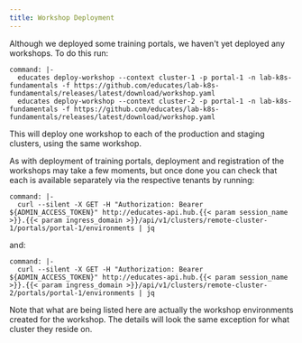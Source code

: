 ```yaml
---
title: Workshop Deployment
---
```


Although we deployed some training portals, we haven't yet deployed any
workshops. To do this run:

```terminal:execute
command: |-
  educates deploy-workshop --context cluster-1 -p portal-1 -n lab-k8s-fundamentals -f https://github.com/educates/lab-k8s-fundamentals/releases/latest/download/workshop.yaml
  educates deploy-workshop --context cluster-2 -p portal-1 -n lab-k8s-fundamentals -f https://github.com/educates/lab-k8s-fundamentals/releases/latest/download/workshop.yaml
```

This will deploy one workshop to each of the production and staging clusters,
using the same workshop.

As with deployment of training portals, deployment and registration of the
workshops may take a few moments, but once done you can check that each is
available separately via the respective tenants by running:

```terminal:execute
command: |-
  curl --silent -X GET -H "Authorization: Bearer ${ADMIN_ACCESS_TOKEN}" http://educates-api.hub.{{< param session_name >}}.{{< param ingress_domain >}}/api/v1/clusters/remote-cluster-1/portals/portal-1/environments | jq
```

and:

```terminal:execute
command: |-
  curl --silent -X GET -H "Authorization: Bearer ${ADMIN_ACCESS_TOKEN}" http://educates-api.hub.{{< param session_name >}}.{{< param ingress_domain >}}/api/v1/clusters/remote-cluster-2/portals/portal-1/environments | jq
```

Note that what are being listed here are actually the workshop environments
created for the workshop. The details will look the same exception for what
cluster they reside on.
